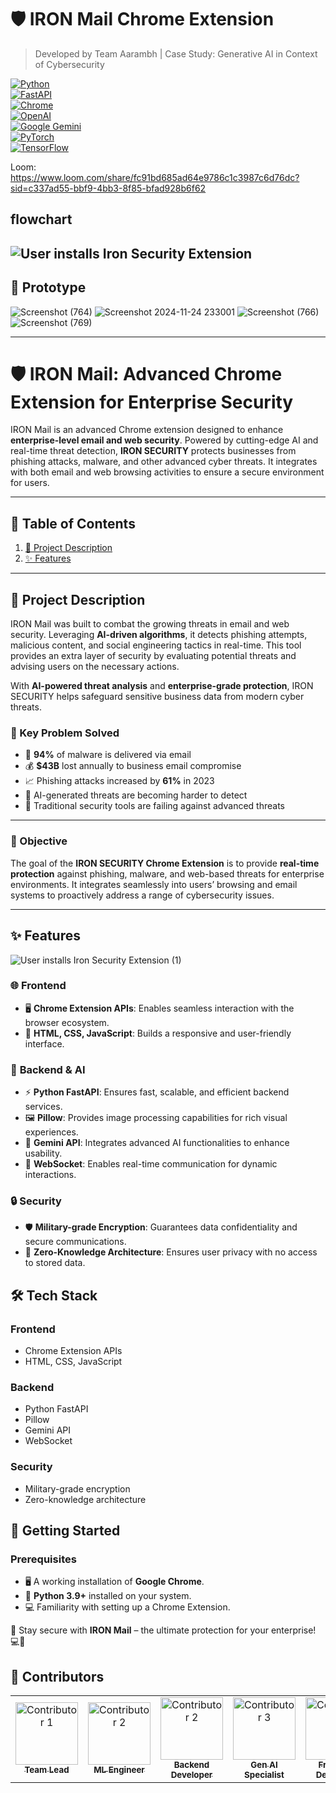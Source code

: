 # 🛡️ IRON Mail Chrome Extension
> Developed by Team Aarambh | Case Study: Generative AI in Context of Cybersecurity

[![Python](https://img.shields.io/badge/Python-3.8%2B-blue.svg)](https://www.python.org/)  
[![FastAPI](https://img.shields.io/badge/FastAPI-Framework-green.svg)](https://fastapi.tiangolo.com/)  
[![Chrome](https://img.shields.io/badge/Chrome%20Extension-Web-blue.svg)](https://developer.chrome.com/docs/extensions/)  
[![OpenAI](https://img.shields.io/badge/OpenAI-GPT--4-green.svg)](https://openai.com/)  
[![Google Gemini](https://img.shields.io/badge/Google-Gemini-orange.svg)](https://blog.google/technology/ai/google-gemini-ai/)  
[![PyTorch](https://img.shields.io/badge/PyTorch-Framework-red.svg)](https://pytorch.org/)  
[![TensorFlow](https://img.shields.io/badge/TensorFlow-Framework-orange.svg)](https://www.tensorflow.org/)  


Loom: https://www.loom.com/share/fc91bd685ad64e9786c1c3987c6d76dc?sid=c337ad55-bbf9-4bb3-8f85-bfad928b6f62

## flowchart
![User installs Iron Security Extension](https://github.com/user-attachments/assets/3cef9f51-e35c-424b-b76e-712846b1ac07)
---
## 📖 Prototype
![Screenshot (764)](https://github.com/user-attachments/assets/9f6595b9-2c82-49cd-8ec3-091a6cce441c)
![Screenshot 2024-11-24 233001](https://github.com/user-attachments/assets/f1e3fe7b-4a6d-4e96-be40-0e7e90635473)
![Screenshot (766)](https://github.com/user-attachments/assets/cab20b25-fc79-4915-861f-83b870806f48)
![Screenshot (769)](https://github.com/user-attachments/assets/f2c1a5ce-6962-4b1f-aedb-8416b9108e97)


---
# 🛡️ IRON Mail: Advanced Chrome Extension for Enterprise Security

IRON Mail is an advanced Chrome extension designed to enhance **enterprise-level email and web security**. Powered by cutting-edge AI and real-time threat detection, **IRON SECURITY** protects businesses from phishing attacks, malware, and other advanced cyber threats. It integrates with both email and web browsing activities to ensure a secure environment for users.

---

## 📖 Table of Contents
1. [📜 Project Description](#-project-description)
2. [✨ Features](#-features)

---

## 📜 Project Description

IRON Mail was built to combat the growing threats in email and web security. Leveraging **AI-driven algorithms**, it detects phishing attempts, malicious content, and social engineering tactics in real-time. This tool provides an extra layer of security by evaluating potential threats and advising users on the necessary actions.

With **AI-powered threat analysis** and **enterprise-grade protection**, IRON SECURITY helps safeguard sensitive business data from modern cyber threats.

### 🔑 Key Problem Solved
- 🚨 **94%** of malware is delivered via email  
- 💰 **$43B** lost annually to business email compromise  
- 📈 Phishing attacks increased by **61%** in 2023  
- 🤖 AI-generated threats are becoming harder to detect  
- 🛑 Traditional security tools are failing against advanced threats  

---

### 🎯 Objective

The goal of the **IRON SECURITY Chrome Extension** is to provide **real-time protection** against phishing, malware, and web-based threats for enterprise environments. It integrates seamlessly into users’ browsing and email systems to proactively address a range of cybersecurity issues.

---

## ✨ Features
![User installs Iron Security Extension (1)](https://github.com/user-attachments/assets/930888ea-4b3b-4450-ab35-e2836a82fe1d)


### 🌐 **Frontend**
- 🖥️ **Chrome Extension APIs**: Enables seamless interaction with the browser ecosystem.  
- 🎨 **HTML, CSS, JavaScript**: Builds a responsive and user-friendly interface.

### 🧠 **Backend & AI**
- ⚡ **Python FastAPI**: Ensures fast, scalable, and efficient backend services.
- 🖼️ **Pillow**: Provides image processing capabilities for rich visual experiences.
- 🌌 **Gemini API**: Integrates advanced AI functionalities to enhance usability.
- 🔗 **WebSocket**: Enables real-time communication for dynamic interactions.

### 🔒 **Security**
- 🛡️ **Military-grade Encryption**: Guarantees data confidentiality and secure communications.
- 🚫 **Zero-Knowledge Architecture**: Ensures user privacy with no access to stored data.


## 🛠️ **Tech Stack**

### **Frontend**
- Chrome Extension APIs  
- HTML, CSS, JavaScript

### **Backend**
- Python FastAPI  
- Pillow  
- Gemini API  
- WebSocket  

### **Security**
- Military-grade encryption  
- Zero-knowledge architecture  



## 🚀 **Getting Started**

### **Prerequisites**
- 🖥️ A working installation of **Google Chrome**.
- 🐍 **Python 3.9+** installed on your system.
- 💻 Familiarity with setting up a Chrome Extension.


🚀 Stay secure with **IRON Mail** – the ultimate protection for your enterprise! 💻🔐

## 🤝 Contributors

<div align="center">
  <table>
    <tr>
      <td align="center">
        <a href="https://github.com/atharvaawatade">
       <img src="https://github.com/user-attachments/assets/dbeffa37-317c-4b8b-95bf-d82764e4f1fc" width="100px;" alt="Contributor 1"/>
       <br />
    <sub><b>Team Lead</b></sub>
  </a>
</td>
<td align="center">
  <a href="https://github.com/Chhavimohitkar65">
    <img src="https://github.com/user-attachments/assets/3ada957b-1b4c-461b-b320-8cbd00d0b129" width="100px;" alt="Contributor 2"/>
    <br />
    <sub><b>ML Engineer</b></sub>
  </a>
</td>
<td align="center">
  <a href="https://github.com/pawarspeaks">
    <img src="https://github.com/user-attachments/assets/b497c3e6-b974-45de-9691-28bd8e82cd6e" width="100px;" alt="Contributor 2"/>
    <br />
    <sub><b>Backend Developer</b></sub>
  </a>
</td>
<td align="center">
  <a href="https://github.com/devashish8282">
    <img src="https://github.com/user-attachments/assets/459ce536-140d-49e6-ba7a-5f3178b4e085" width="100px;" alt="Contributor 3"/>
    <br />
    <sub><b>Gen AI Specialist</b></sub>
  </a>
      </td>
<td align="center">
  <a href="https://github.com/shahilsh">
    <img src="https://github.com/user-attachments/assets/cad60384-09b0-4f53-83f9-7de918073de7" width="100px;" alt="Contributor 2"/>
    <br />
    <sub><b>FrontEnd Developer</b></sub>
  </a>
</td>
    </tr>
  </table>
</div>
